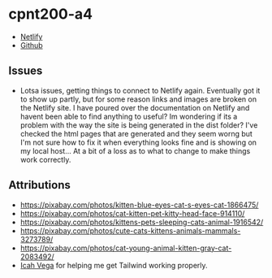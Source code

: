 # cpnt200-a4
- [Netlify](https://61a11198b862e80008f93562--hardcore-kare-d250a1.netlify.app/)
- [Github](https://github.com/Rankorrdagod/cpnt200-a4)

## Issues
- Lotsa issues, getting things to connect to Netlify again. Eventually got it to show up partly, but for some reason links and images are broken on the Netlify site. I have poured over the documentation on Netlify and havent been able to find anything to useful? Im wondering if its a problem with the way the site is being generated in the dist folder? I've checked the html pages that are generated and they seem worng but I'm not sure how to fix it when everything looks fine and is showing on my local host... At a bit of a loss as to what to change to make things work correctly.
## Attributions
- https://pixabay.com/photos/kitten-blue-eyes-cat-s-eyes-cat-1866475/
- https://pixabay.com/photos/cat-kitten-pet-kitty-head-face-914110/
- https://pixabay.com/photos/kittens-pets-sleeping-cats-animal-1916542/
- https://pixabay.com/photos/cute-cats-kittens-animals-mammals-3273789/
- https://pixabay.com/photos/cat-young-animal-kitten-gray-cat-2083492/
- [Icah Vega](https://github.com/Icahpv) for helping me get Tailwind working properly.
